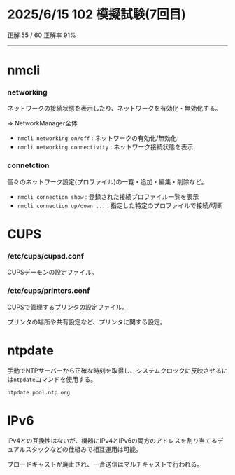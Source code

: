 # 2025/6/15 102 模擬試験(7回目)

正解 55 / 60 正解率 91%

---

# nmcli

### networking

ネットワークの接続状態を表示したり、ネットワークを有効化・無効化する。

=> NetworkManager全体

- `nmcli networking on/off` : ネットワークの有効化/無効化
- `nmcli networking connectivity` : ネットワーク接続状態を表示

### connetction

個々のネットワーク設定(プロファイル)の一覧・追加・編集・削除など。

- `nmcli connection show` : 登録された接続プロファイル一覧を表示
- `nmcli connection up/down ...` : 指定した特定のプロファイルで接続/切断

# CUPS

### /etc/cups/cupsd.conf

CUPSデーモンの設定ファイル。

### /etc/cups/printers.conf

CUPSで管理するプリンタの設定ファイル。

プリンタの場所や共有設定など、プリンタに関する設定。

# ntpdate

手動でNTPサーバーから正確な時刻を取得し、システムクロックに反映させるには`ntpdate`コマンドを使用する。

```
ntpdate pool.ntp.org
```

# IPv6

IPv4との互換性はないが、機器にIPv4とIPv6の両方のアドレスを割り当てるデュアルスタックなどの仕組みで相互運用は可能。

ブロードキャストが廃止され、一斉送信はマルチキャストで行われる。


